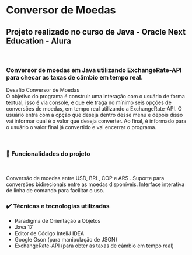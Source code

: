 <h1>Conversor de Moedas</h1>

<h2>Projeto realizado no curso de Java - Oracle Next Education - Alura</h2>
 <br>

 <div>

 <h3>Conversor de moedas em Java utilizando ExchangeRate-API para checar as taxas de câmbio em tempo real.</h3>



 <p> Desafio Conversor de Moedas <br>
 O objetivo do programa é construir uma interação com o usuário de forma textual, isso é via console, e que ele traga no mínimo seis opções de conversões de moedas, em tempo real utilizando a ExchangeRate-API. O usuário  entra com a opção que deseja dentro desse menu e depois disso vai informar qual é o valor que deseja converter. Ao final, é informado para o usuário o valor final já convertido e vai encerrar o programa.
</p>

<br>

<h3>🔨 Funcionalidades do projeto</h3>
<br>
<p>Conversão de moedas entre USD, BRL, COP e ARS .
Suporte para conversões bidirecionais entre as moedas disponíveis.
Interface interativa de linha de comando para facilitar o uso.</p>

<h3>✔️ Técnicas e tecnologias utilizadas </h3>

<ul>
<li>Paradigma de Orientação a Objetos</li>
<li>Java 17</li>
<li>Editor de Código InteliJ IDEA </li>
<li>Google Gson (para manipulação de JSON)</li>
<li>ExchangeRate-API (para obter as taxas de câmbio em tempo real)</li>

</ul>

</div>

